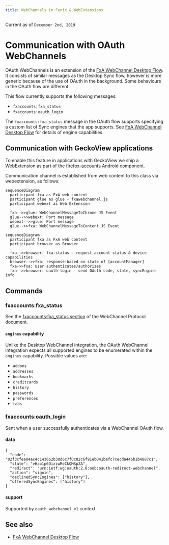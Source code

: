 ```yaml
---
title: WebChannels in Fenix & WebExtensions
---
```


Current as of `December 2nd, 2019`

# Communication with OAuth WebChannels

OAuth WebChannels is an extension of the [FxA WebChannel Desktop Flow](./fxa-webchannel-protocol).
It consists of similar messages as the Desktop Sync flow, however is more generic because of the use
of OAuth in the background. Some behaviours in the OAuth flow are different.

This flow currently supports the following messages:

-   `fxaccounts:fxa_status`
-   `fxaccounts:oauth_login`

The `fxaccounts:fxa_status` message in the OAuth flow supports specifying a custom list of Sync engines that the app supports.
See [FxA WebChannel Desktop Flow](./fxa-webchannel-protocol) for details of engine capabilities.

## Communication with GeckoView applications

To enable this feature in applications with GeckoView we ship a WebExtension
as part of the [firefox-accounts](https://github.com/mozilla-mobile/android-components/blob/master/components/service/firefox-accounts/README.md) Android component.

Communication channel is established from web content to this class via webextension, as follows:

```mermaid
sequenceDiagram
  participant fxa as FxA web content
  participant glue as glue - fxawebchannel.js
  participant webext as Web Extension

  fxa-->>glue: WebChannelMessageToChrome JS Event
  glue-->>webext: Port message
  webext-->>glue: Port message
  glue-->>fxa: WebChannelMessageToContent JS Event
```


```mermaid
sequenceDiagram
  participant fxa as FxA web content
  participant browser as Browser

  fxa-->>browser: fxa-status - request account status & device capabilities
  browser-->>fxa: response-based on state of [accountManager]
  fxa->>fxa: user authenticates/authorizes
  fxa-->>browser: oauth-login - send OAuth code, state, syncEngine info
```

## Commands

### fxaccounts:fxa_status

See the [fxaccounts:fxa_status section](./fxa-webchannel-protocol#fxaccounts-fxa_status) of the WebChannel Protocol document.

#### `engines` capability

Unlike the Desktop WebChannel integration, the OAuth WebChannel integration expects all supported
engines to be enumerated within the `engines` capability. Possible values are:

- `addons`
- `addresses`
- `bookmarks`
- `creditcards`
- `history`
- `passwords`
- `preferences`
- `tabs`

### fxaccounts:oauth_login

Sent when a user successfully authenticates via a WebChannel OAuth flow.

#### data

```
{
  "code": "02f3cfea84ac4c143662b38d6c7f0c82c6f91eb041befc7cecda446b1b4887c1",
  "state": "vHao1p6OizzwReCkQMSpZA",
  "redirect": "urn:ietf:wg:oauth:2.0:oob:oauth-redirect-webchannel",
  "action": "signin",
  "declinedSyncEngines": ["history"],
  "offeredSyncEngines": ["history"]
}
```

#### support

Supported by `oauth_webchannel_v1` context.

## See also

- [FxA WebChannel Desktop Flow](./fxa-webchannel-protocol)
